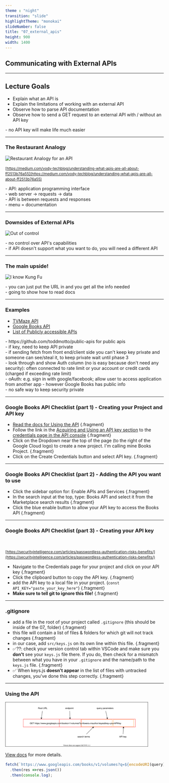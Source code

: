 ```yaml
---
theme : "night"
transition: "slide"
highlightTheme: "monokai"
slideNumber: false
title: "07_external_apis"
height: 900
width: 1400
---
```


## Communicating with External APIs

---

## Lecture Goals

-  Explain what an API is
-  Explain the limitations of working with an external API
-  Observe how to parse API documentation
-  Observe how to send a GET request to an external API with / without an API key

<aside class="notes">
- no API key will make life much easier
</aside>

---

### The Restaurant Analogy

<img
  src="https://res.cloudinary.com/dlzuobe8h/image/upload/v1666290277/1_P3FqQjU7Pg5DmQEudCimuw_gac8ol.png"
  alt="Restaurant Analogy for an API"
  style="width: 90%"
/>

<small>[https://medium.com/vody-techblog/understanding-what-apis-are-all-about-ff2513b76a55](https://medium.com/vody-techblog/understanding-what-apis-are-all-about-ff2513b76a55)</small>

<aside class="notes">
- API: application programming interface <br />
- web server -> requests -> data <br />
- API is between requests and responses <br />
- menu = documentation 
</aside>

---

### Downsides of External APIs

<img 
  src="https://media.giphy.com/media/3ouX8b72TioOUJGmAt/giphy.gif"
  alt="Out of control"
  width="50%"
/>

<aside class="notes">
- no control over API's capabilities <br />
- if API doesn't support what you want to do, you will need a different API
</aside>

---

### The main upside!

<img 
  src="https://media.giphy.com/media/3o7btNhMBytxAM6YBa/giphy.gif" 
  alt="I know Kung Fu"
  width="50%"
/>

<aside class="notes">
- you can just put the URL in and you get all the info needed <br />
- going to show how to read docs
</aside>

---

### Examples

- <a href="https://www.tvmaze.com/api" target="_blank">TVMaze API</a>
- <a href="https://developers.google.com/books/docs/overview" target="_blank">Google Books API</a>
- <a href="https://github.com/toddmotto/public-apis" target="_blank">List of Publicly accessible APIs</a>

<aside class="notes">
- https://github.com/toddmotto/public-apis for public apis <br />
- if key, need to keep API private <br />
- if sending fetch from front end/client side you can't keep key private and someone can see/steal it, to keep private wait until phase 3 <br />
- look through and show Auth column (no is easy because don't need any security): often connected to rate limit or your account or credit cards (charged if exceeding rate limit) <br />
- oAuth: e.g. sign in with google/facebook; allow user to access application from another app - however Google Books has public info  <br />
- no safe way to keep security private
</aside>

---

### Google Books API Checklist (part 1) - Creating your Project and API key

- [Read the docs for Using the API](https://developers.google.com/books/docs/v1/using) {.fragment}
- Follow the link in the [Acquiring and Using an API key section](https://developers.google.com/books/docs/v1/using#APIKey) to the [credentials page in the API console](https://console.cloud.google.com/apis/credentials) {.fragment}
- Click on the Dropdown near the top of the page (to the right of the Google Cloud logo) to create a new project. I'm calling mine Books Project. {.fragment}
- Click on the Create Credentials button and select API key. {.fragment}

<aside class="notes">

</aside>

---

### Google Books API Checklist (part 2) - Adding the API you want to use


- Click the sidebar option for: Enable APIs and Services {.fragment}
- In the search input at the top, type: Books API and select it from the Marketplace search results {.fragment}
- Click the blue enable button to allow your API key to access the Books API {.fragment}

<aside class="notes">
</aside>

---

### Google Books API Checklist (part 3) - Creating your API key

<img 
  src="https://res.cloudinary.com/dlzuobe8h/image/upload/v1666294816/Passwordless-Authentication-630x330.jpeg_frkqcr.webp"
  alt=""
/>

<small>[https://securityintelligence.com/articles/passwordless-authentication-risks-benefits/](https://securityintelligence.com/articles/passwordless-authentication-risks-benefits/)</small>

- Navigate to the Credentials page for your project and click on your API key {.fragment}
- Click the clipboard button to copy the API key. {.fragment}
- add the API key to a local file in your project. (`const API_KEY="paste_your_key_here"`) {.fragment}
- <b>Make sure to tell git to ignore this file!</b> {.fragment}

<aside class="notes">
</aside>

---

### .gitignore

- add a file in the root of your project called `.gitignore` (this should be inside of the 07_ folder) {.fragment}
- this file will contain a list of files & folders for which git will not track changes {.fragment}
- in our case, add `src/keys.js` on its own line within this file. {.fragment}
- ✅⁇: check your version control tab within VSCode and make sure you <b>don't</b> see your `keys.js` file there. If you do, then check for a mismatch between what you have in your `.gitignore` and the name/path to the `keys.js` file. {.fragment}
- ✅ When keys.js <b>doesn't appear</b> in the list of files with untracked changes, you've done this step correctly. {.fragment}

<aside class="notes">
</aside>

---

### Using the API

<img 
  src="./api-url-breakdown.drawio.svg"
  alt="anatomy of an API URL"
  style="width: 90%"
/>

[View docs](https://developers.google.com/books/docs/v1/using#PerformingSearch) for more details.


```js
fetch(`https://www.googleapis.com/books/v1/volumes?q=${encodeURI(query)}&key=${API_KEY}`)
  .then(res =>res.json())
  .then(console.log);
```

<aside class="notes">
</aside>